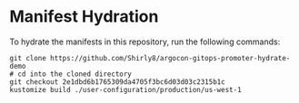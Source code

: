 # Manifest Hydration

To hydrate the manifests in this repository, run the following commands:

```shell
git clone https://github.com/Shirly8/argocon-gitops-promoter-hydrate-demo
# cd into the cloned directory
git checkout 2e1dbd6b1765309da4705f3bc6d03d03c2315b1c
kustomize build ./user-configuration/production/us-west-1
```
